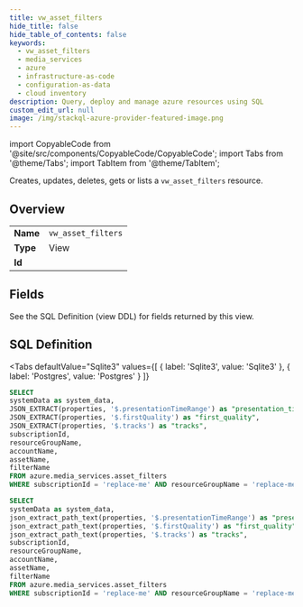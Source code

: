 ```yaml
--- 
title: vw_asset_filters
hide_title: false
hide_table_of_contents: false
keywords:
  - vw_asset_filters
  - media_services
  - azure
  - infrastructure-as-code
  - configuration-as-data
  - cloud inventory
description: Query, deploy and manage azure resources using SQL
custom_edit_url: null
image: /img/stackql-azure-provider-featured-image.png
---
```


import CopyableCode from '@site/src/components/CopyableCode/CopyableCode';
import Tabs from '@theme/Tabs';
import TabItem from '@theme/TabItem';

Creates, updates, deletes, gets or lists a <code>vw_asset_filters</code> resource.

## Overview
<table><tbody>
<tr><td><b>Name</b></td><td><code>vw_asset_filters</code></td></tr>
<tr><td><b>Type</b></td><td>View</td></tr>
<tr><td><b>Id</b></td><td><CopyableCode code="azure.media_services.vw_asset_filters" /></td></tr>
</tbody></table>

## Fields

See the SQL Definition (view DDL) for fields returned by this view.

## SQL Definition

<Tabs
defaultValue="Sqlite3"
values={[
{ label: 'Sqlite3', value: 'Sqlite3' },
{ label: 'Postgres', value: 'Postgres' }
]}
>
<TabItem value="Sqlite3">

```sql
SELECT
systemData as system_data,
JSON_EXTRACT(properties, '$.presentationTimeRange') as "presentation_time_range",
JSON_EXTRACT(properties, '$.firstQuality') as "first_quality",
JSON_EXTRACT(properties, '$.tracks') as "tracks",
subscriptionId,
resourceGroupName,
accountName,
assetName,
filterName
FROM azure.media_services.asset_filters
WHERE subscriptionId = 'replace-me' AND resourceGroupName = 'replace-me' AND accountName = 'replace-me' AND assetName = 'replace-me';
```

</TabItem>
<TabItem value="Postgres">

```sql
SELECT
systemData as system_data,
json_extract_path_text(properties, '$.presentationTimeRange') as "presentation_time_range",
json_extract_path_text(properties, '$.firstQuality') as "first_quality",
json_extract_path_text(properties, '$.tracks') as "tracks",
subscriptionId,
resourceGroupName,
accountName,
assetName,
filterName
FROM azure.media_services.asset_filters
WHERE subscriptionId = 'replace-me' AND resourceGroupName = 'replace-me' AND accountName = 'replace-me' AND assetName = 'replace-me';
```

</TabItem>
</Tabs>
